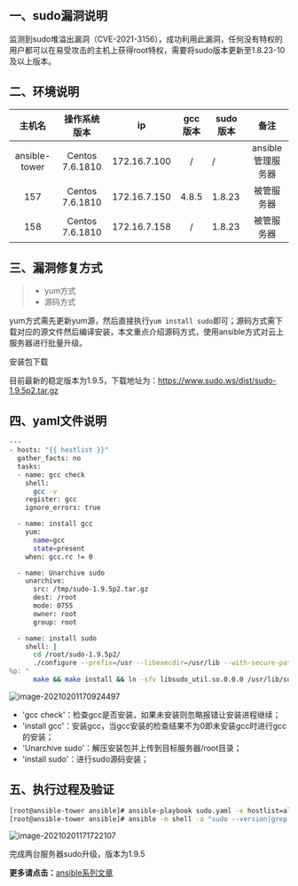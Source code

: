 ## 一、sudo漏洞说明

监测到sudo堆溢出漏洞（CVE-2021-3156），成功利用此漏洞，任何没有特权的用户都可以在易受攻击的主机上获得root特权，需要将sudo版本更新至1.8.23-10及以上版本。

## 二、环境说明

|    主机名     |  操作系统版本   |      ip      | gcc版本 | sudo版本 |       备注        |
| :-----------: | :-------------: | :----------: | :-----: | -------- | :---------------: |
| ansible-tower | Centos 7.6.1810 | 172.16.7.100 |    /    | /        | ansible管理服务器 |
|      157      | Centos 7.6.1810 | 172.16.7.150 |  4.8.5  | 1.8.23   |    被管服务器     |
|      158      | Centos 7.6.1810 | 172.16.7.158 |    /    | 1.8.23   |    被管服务器     |

## 三、漏洞修复方式

> - yum方式
> - 源码方式

yum方式需先更新yum源，然后直接执行`yum install sudo`即可；源码方式需下载对应的源文件然后编译安装，本文重点介绍源码方式，使用ansible方式对云上服务器进行批量升级。

安装包下载

目前最新的稳定版本为1.9.5，下载地址为：https://www.sudo.ws/dist/sudo-1.9.5p2.tar.gz

## 四、yaml文件说明

```bash
---
- hosts: "{{ hostlist }}"
  gather_facts: no
  tasks:
  - name: gcc check
    shell:
      gcc -v
    register: gcc
    ignore_errors: true

  - name: install gcc
    yum:
      name=gcc
      state=present
    when: gcc.rc != 0

  - name: Unarchive sudo 
    unarchive:
      src: /tmp/sudo-1.9.5p2.tar.gz 
      dest: /root
      mode: 0755
      owner: root
      group: root

  - name: install sudo
    shell: |
      cd /root/sudo-1.9.5p2/
      ./configure --prefix=/usr --libexecdir=/usr/lib --with-secure-path --with-all-insults --with-env-editor --docdir=/usr/share/doc/sudo-1.9.5p2 --with-passprompt="[sudo] password for 
%p: "
      make && make install && ln -sfv libsudo_util.so.0.0.0 /usr/lib/sudo/libsudo_util.so.0
```

![image-20210201170924497](https://i.loli.net/2021/02/02/wP9gndbBTrFkxAM.png)

- 'gcc check'：检查gcc是否安装，如果未安装则忽略报错让安装进程继续；
- 'install gcc'：安装gcc，当gcc安装的检查结果不为0即未安装gcc时进行gcc的安装；
- 'Unarchive sudo'：解压安装包并上传到目标服务器/root目录；
- 'install sudo'：进行sudo源码安装；



## 五、执行过程及验证

```bash
[root@ansible-tower ansible]# ansible-playbook sudo.yaml -e hostlist=all
[root@ansible-tower ansible]# ansible -m shell -a "sudo --version|grep 'Sudoers audit plugin version'" all
```

![image-20210201171722107](https://i.loli.net/2021/02/02/LKvtlVnDipH14BU.png)

完成两台服务器sudo升级，版本为1.9.5


**更多请点击：**[ansible系列文章](https://blog.51cto.com/3241766/category17.html)
